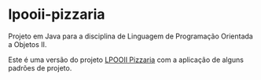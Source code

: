 # lpooii-pizzaria
Projeto em Java para a disciplina de Linguagem de Programação Orientada a Objetos II.

Este é uma versão do projeto <a href="https://github.com/cirosobral/lpooii-pizzaria">LPOOII Pizzaria</a> com a aplicação de alguns padrões de projeto.
